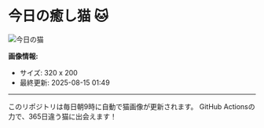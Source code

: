 # 今日の癒し猫 🐱

![今日の猫](https://cdn2.thecatapi.com/images/5td.gif)

**画像情報:**
- サイズ: 320 x 200
- 最終更新: 2025-08-15 01:49

---

このリポジトリは毎日朝9時に自動で猫画像が更新されます。
GitHub Actionsの力で、365日違う猫に出会えます！
